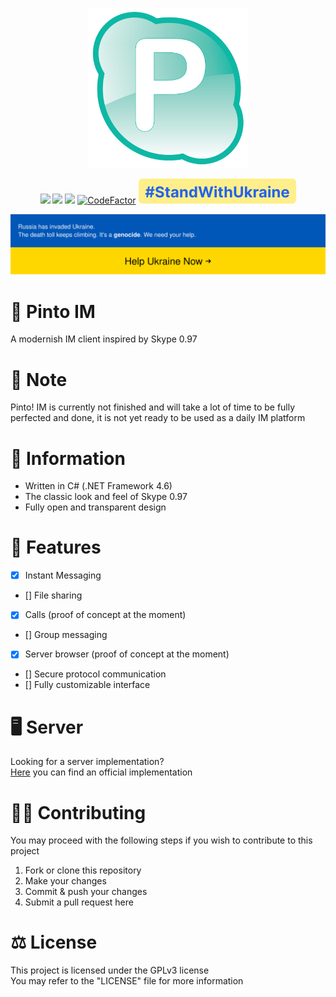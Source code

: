 <p align="center">
    <img src="Logo.png" width="256" height="256" />
</p>
<p align="center">
    <img src="https://img.shields.io/badge/.NET%20Framework-4.6-blue" />
    <img src="https://img.shields.io/badge/Instant-Messaging-brightgreen" />
    <img src="https://img.shields.io/badge/License-GPLv3-brightgreen" />
    <a href="https://www.codefactor.io/repository/github/pintoim/pinto/overview/main"><img src="https://www.codefactor.io/repository/github/pintoim/pinto/badge/main" alt="CodeFactor" /></a>
    <a href="https://stand-with-ukraine.pp.ua"><img src="https://raw.githubusercontent.com/vshymanskyy/StandWithUkraine/main/badges/StandWithUkraine.svg" /></a>
</p>

[![Stand With Ukraine](https://raw.githubusercontent.com/vshymanskyy/StandWithUkraine/main/banner2-direct.svg)](https://stand-with-ukraine.pp.ua)

# 💬 Pinto IM
A modernish IM client inspired by Skype 0.97

# 📃 Note
Pinto! IM is currently not finished and will take a lot of time to be fully perfected and done, it is not yet ready to be used as a daily IM platform

# 📌 Information
- Written in C# (.NET Framework 4.6)
- The classic look and feel of Skype 0.97
- Fully open and transparent design

# 📌 Features
- [x] Instant Messaging
- [] File sharing
- [x] Calls (proof of concept at the moment)
- [] Group messaging
- [x] Server browser (proof of concept at the moment)
- [] Secure protocol communication
- [] Fully customizable interface

# 🖥️ Server
Looking for a server implementation?<br>
[Here](https://github.com/vlOd2/PintoServer) you can find an official implementation

# 👨‍💻 Contributing
You may proceed with the following steps if you wish to contribute to this project

1. Fork or clone this repository
2. Make your changes
3. Commit & push your changes
4. Submit a pull request here

# ⚖ License
This project is licensed under the GPLv3 license
<br>
You may refer to the "LICENSE" file for more information
